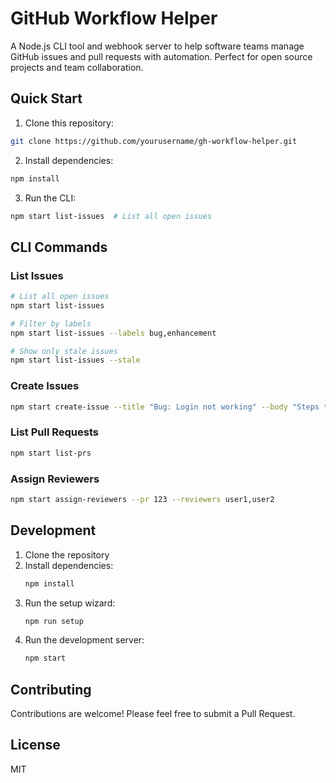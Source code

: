 # GitHub Workflow Helper

A Node.js CLI tool and webhook server to help software teams manage GitHub issues and pull requests with automation. Perfect for open source projects and team collaboration.

## Quick Start

1. Clone this repository:
```bash
git clone https://github.com/yourusername/gh-workflow-helper.git
```

2. Install dependencies:
```bash
npm install
```

3. Run the CLI:
```bash
npm start list-issues  # List all open issues
```

## CLI Commands

### List Issues
```bash
# List all open issues
npm start list-issues

# Filter by labels
npm start list-issues --labels bug,enhancement

# Show only stale issues
npm start list-issues --stale
```

### Create Issues
```bash
npm start create-issue --title "Bug: Login not working" --body "Steps to reproduce..." --labels bug,high-priority
```

### List Pull Requests
```bash
npm start list-prs
```

### Assign Reviewers
```bash
npm start assign-reviewers --pr 123 --reviewers user1,user2
```

## Development

1. Clone the repository
2. Install dependencies:
   ```bash
   npm install
   ```
3. Run the setup wizard:
   ```bash
   npm run setup
   ```
4. Run the development server:
   ```bash
   npm start
   ```

## Contributing

Contributions are welcome! Please feel free to submit a Pull Request.

## License

MIT 

